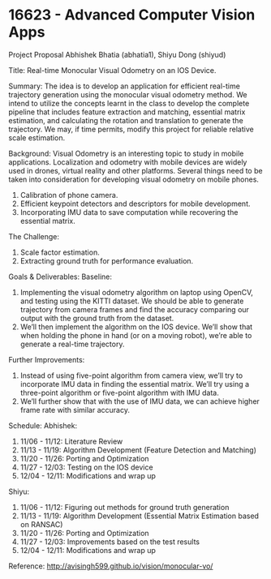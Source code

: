 # 16623 - Advanced Computer Vision Apps 

Project Proposal
Abhishek Bhatia (abhatia1), Shiyu Dong (shiyud)

Title: Real-time Monocular Visual Odometry on an IOS Device.

Summary: The idea is to develop an application for efficient real-time trajectory generation using the monocular visual odometry method. We intend to utilize the concepts learnt in the class to develop the complete pipeline that includes feature extraction and matching, essential matrix estimation, and calculating the rotation and translation to generate the trajectory. We may, if time permits, modify this project for reliable relative scale estimation. 

Background: Visual Odometry is an interesting topic to study in mobile applications. Localization and odometry with mobile devices are widely used in drones, virtual reality and other platforms. Several things need to be taken into consideration for developing visual odometry on mobile phones.
1) Calibration of phone camera.
2) Efficient keypoint detectors and descriptors for mobile development.
3) Incorporating IMU data to save computation while recovering the essential matrix.

The Challenge: 
1) Scale factor estimation.
2) Extracting ground truth for performance evaluation.

Goals & Deliverables: 
Baseline:
1) Implementing the visual odometry algorithm on laptop using OpenCV, and testing using the KITTI dataset. We should be able to generate trajectory from camera frames and find the accuracy comparing our output with the ground truth from the dataset.
2) We’ll then implement the algorithm on the IOS device. We’ll show that when holding the phone in hand (or on a moving robot), we’re able to generate a real-time trajectory.

Further Improvements:
1) Instead of using five-point algorithm from camera view, we’ll try to incorporate IMU data in finding the essential matrix. We’ll try using a three-point algorithm or five-point algorithm with IMU data. 
2) We’ll further show that with the use of IMU data, we can achieve higher frame rate with similar accuracy.

Schedule: 
Abhishek:
1) 11/06 - 11/12: Literature Review
2) 11/13 - 11/19: Algorithm Development (Feature Detection and Matching) 
3) 11/20 - 11/26: Porting and Optimization
4) 11/27 - 12/03: Testing on the IOS device
5) 12/04 - 12/11: Modifications and wrap up

Shiyu:
1) 11/06 - 11/12: Figuring out methods for ground truth generation
2) 11/13 - 11/19: Algorithm Development (Essential Matrix Estimation based on RANSAC)
3) 11/20 - 11/26: Porting and Optimization
4) 11/27 - 12/03: Improvements based on the test results
5) 12/04 - 12/11: Modifications and wrap up

Reference:
http://avisingh599.github.io/vision/monocular-vo/
